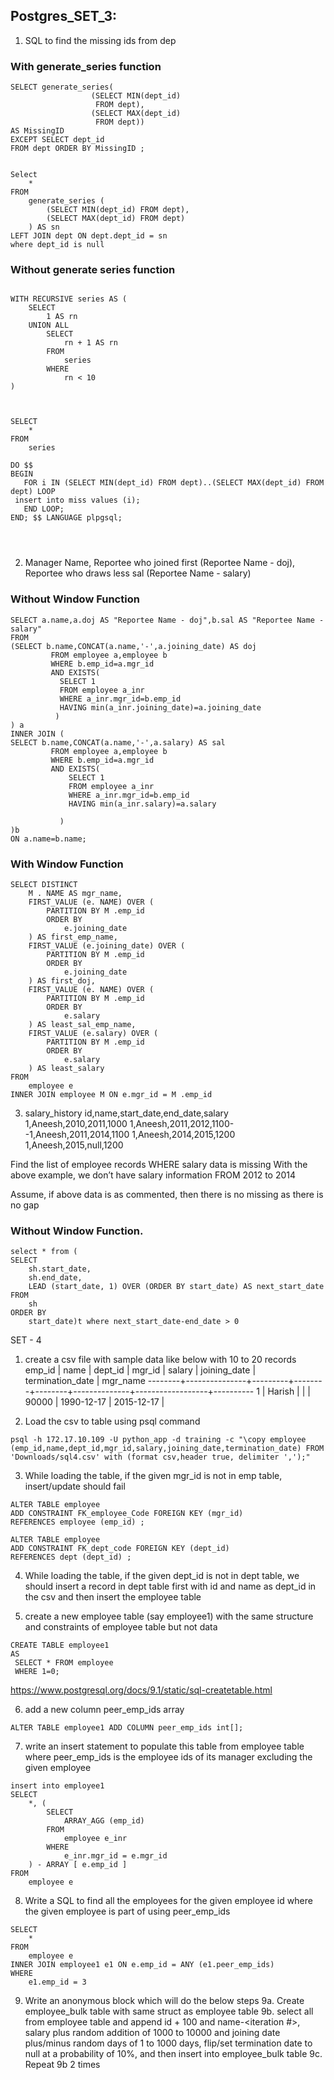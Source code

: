 ## **Postgres_SET_3:**




1. SQL to find the missing ids from dep

### With generate_series function

```
SELECT generate_series(
                  (SELECT MIN(dept_id) 
                   FROM dept),
                  (SELECT MAX(dept_id) 
                   FROM dept)) 
AS MissingID 
EXCEPT SELECT dept_id 
FROM dept ORDER BY MissingID ;


Select
	*
FROM
	generate_series (
		(SELECT MIN(dept_id) FROM dept),
		(SELECT MAX(dept_id) FROM dept)
	) AS sn
LEFT JOIN dept ON dept.dept_id = sn
where dept_id is null

```

### Without generate series function

```

WITH RECURSIVE series AS (
	SELECT
		1 AS rn
	UNION ALL
		SELECT
			rn + 1 AS rn
		FROM
			series
		WHERE
			rn < 10
) 



SELECT
	*
FROM
	series

DO $$
BEGIN
   FOR i IN (SELECT MIN(dept_id) FROM dept)..(SELECT MAX(dept_id) FROM dept) LOOP
 insert into miss values (i);
   END LOOP;
END; $$ LANGUAGE plpgsql;




```

2. Manager Name, Reportee who joined first (Reportee Name - doj), Reportee who draws less sal (Reportee Name - salary)

### Without Window Function
```
SELECT a.name,a.doj AS "Reportee Name - doj",b.sal AS "Reportee Name - salary"
FROM
(SELECT b.name,CONCAT(a.name,'-',a.joining_date) AS doj 
         FROM employee a,employee b
         WHERE b.emp_id=a.mgr_id 
         AND EXISTS(
           SELECT 1
           FROM employee a_inr
           WHERE a_inr.mgr_id=b.emp_id
           HAVING min(a_inr.joining_date)=a.joining_date
          ) 
) a
INNER JOIN (
SELECT b.name,CONCAT(a.name,'-',a.salary) AS sal	
         FROM employee a,employee b
         WHERE b.emp_id=a.mgr_id
         AND EXISTS(
             SELECT 1
             FROM employee a_inr
             WHERE a_inr.mgr_id=b.emp_id
             HAVING min(a_inr.salary)=a.salary
              
           )
)b
ON a.name=b.name;

```
### With Window Function

```
SELECT DISTINCT
	M . NAME AS mgr_name,
	FIRST_VALUE (e. NAME) OVER (
		PARTITION BY M .emp_id
		ORDER BY
			e.joining_date
	) AS first_emp_name,
	FIRST_VALUE (e.joining_date) OVER (
		PARTITION BY M .emp_id
		ORDER BY
			e.joining_date
	) AS first_doj,
	FIRST_VALUE (e. NAME) OVER (
		PARTITION BY M .emp_id
		ORDER BY
			e.salary
	) AS least_sal_emp_name,
	FIRST_VALUE (e.salary) OVER (
		PARTITION BY M .emp_id
		ORDER BY
			e.salary
	) AS least_salary
FROM
	employee e
INNER JOIN employee M ON e.mgr_id = M .emp_id

```      


3. salary_history
id,name,start_date,end_date,salary
1,Aneesh,2010,2011,1000
1,Aneesh,2011,2012,1100--1,Aneesh,2011,2014,1100
1,Aneesh,2014,2015,1200
1,Aneesh,2015,null,1200

Find the list of employee records WHERE salary data is missing
With the above example, we don’t have salary information FROM 2012 to 2014

Assume, if above data is as commented, then there is no missing as there is no gap

### Without Window Function.

```
select * from (
SELECT
	sh.start_date,
	sh.end_date,
	LEAD (start_date, 1) OVER (ORDER BY start_date) AS next_start_date
FROM
	sh
ORDER BY
	start_date)t where next_start_date-end_date > 0

```

SET - 4

1. create a csv file with sample data like below with 10 to 20 records
emp_id |     name      | dept_id | mgr_id | salary | joining_date | termination_date | mgr_name
--------+---------------+---------+--------+--------+--------------+------------------+----------
      1 | Harish        |         |        |  90000 | 1990-12-17   | 2015-12-17       |

2. Load the csv to table using psql command

```
psql -h 172.17.10.109 -U python_app -d training -c "\copy employee (emp_id,name,dept_id,mgr_id,salary,joining_date,termination_date) FROM 'Downloads/sql4.csv' with (format csv,header true, delimiter ',');"
```


3. While loading the table, if the given mgr_id is not in emp table, insert/update should fail

```
ALTER TABLE employee
ADD CONSTRAINT FK_employee_Code FOREIGN KEY (mgr_id)
REFERENCES employee (emp_id) ;

ALTER TABLE employee
ADD CONSTRAINT FK_dept_code FOREIGN KEY (dept_id)
REFERENCES dept (dept_id) ;
```

4. While loading the table, if the given dept_id is not in dept table, we should insert a record in dept table first with id and name as dept_id in the csv and then insert the employee table


5. create a new employee table (say employee1) with the same structure and constraints of employee table but not data

``` 
CREATE TABLE employee1
AS
 SELECT * FROM employee
 WHERE 1=0;

```

https://www.postgresql.org/docs/9.1/static/sql-createtable.html

6. add a new column peer_emp_ids array
```
ALTER TABLE employee1 ADD COLUMN peer_emp_ids int[];
```
7. write an insert statement to populate this table from employee table where peer_emp_ids is the employee ids of its manager excluding the given employee
```
insert into employee1
SELECT
	*, (
		SELECT
			ARRAY_AGG (emp_id)
		FROM
			employee e_inr
		WHERE
			e_inr.mgr_id = e.mgr_id
	) - ARRAY [ e.emp_id ]
FROM
	employee e

```

8. Write a SQL to find all the employees for the given employee id where the given employee is part of using peer_emp_ids
```
SELECT
	*
FROM
	employee e
INNER JOIN employee1 e1 ON e.emp_id = ANY (e1.peer_emp_ids)
WHERE
	e1.emp_id = 3
```

9. Write an anonymous block which will do the below steps
9a. Create employee_bulk table with same struct as employee table
9b. select all from employee table and append id + 100 and name-<iteration #>, salary plus random addition of 1000 to 10000 and joining date plus/minus random days of 1 to 1000 days, flip/set termination date to null at a probability of 10%, and then insert into employee_bulk table
9c. Repeat 9b 2 times
